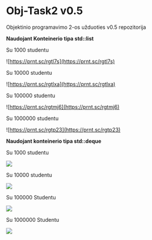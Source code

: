 # Obj-Task2 v0.5
Objektinio programavimo 2-os užduoties v0.5 repozitorija

**Naudojant Konteinerio tipa std::list**

Su 1000 studentu

![https://prnt.sc/rgtl7s](https://prnt.sc/rgtl7s)

Su 10000 studentu

![https://prnt.sc/rgtlxa](https://prnt.sc/rgtlxa)

Su 100000 studentu

![https://prnt.sc/rgtmj6](https://prnt.sc/rgtmj6)

Su 1000000 studentu

![https://prnt.sc/rgtp23](https://prnt.sc/rgtp23)

**Naudojant konteinerio tipa std::deque**

Su 1000 studentu

![](https://prnt.sc/rgtrep)

Su 10000 studentu 

![](https://prnt.sc/rgtrs2)

Su 100000 Studentu 

![](https://prnt.sc/rgtvdz)

Su 1000000 Studentu

![](https://prnt.sc/rgtv3y)
